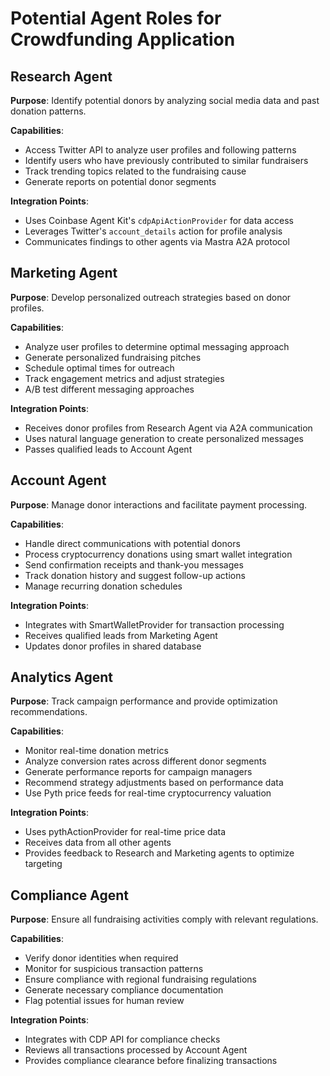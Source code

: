 # Potential Agent Roles for Crowdfunding Application

## Research Agent
**Purpose**: Identify potential donors by analyzing social media data and past donation patterns.

**Capabilities**:
- Access Twitter API to analyze user profiles and following patterns
- Identify users who have previously contributed to similar fundraisers
- Track trending topics related to the fundraising cause
- Generate reports on potential donor segments

**Integration Points**:
- Uses Coinbase Agent Kit's `cdpApiActionProvider` for data access
- Leverages Twitter's `account_details` action for profile analysis
- Communicates findings to other agents via Mastra A2A protocol

## Marketing Agent
**Purpose**: Develop personalized outreach strategies based on donor profiles.

**Capabilities**:
- Analyze user profiles to determine optimal messaging approach
- Generate personalized fundraising pitches
- Schedule optimal times for outreach
- Track engagement metrics and adjust strategies
- A/B test different messaging approaches

**Integration Points**:
- Receives donor profiles from Research Agent via A2A communication
- Uses natural language generation to create personalized messages
- Passes qualified leads to Account Agent

## Account Agent
**Purpose**: Manage donor interactions and facilitate payment processing.

**Capabilities**:
- Handle direct communications with potential donors
- Process cryptocurrency donations using smart wallet integration
- Send confirmation receipts and thank-you messages
- Track donation history and suggest follow-up actions
- Manage recurring donation schedules

**Integration Points**:
- Integrates with SmartWalletProvider for transaction processing
- Receives qualified leads from Marketing Agent
- Updates donor profiles in shared database

## Analytics Agent
**Purpose**: Track campaign performance and provide optimization recommendations.

**Capabilities**:
- Monitor real-time donation metrics
- Analyze conversion rates across different donor segments
- Generate performance reports for campaign managers
- Recommend strategy adjustments based on performance data
- Use Pyth price feeds for real-time cryptocurrency valuation

**Integration Points**:
- Uses pythActionProvider for real-time price data
- Receives data from all other agents
- Provides feedback to Research and Marketing agents to optimize targeting

## Compliance Agent
**Purpose**: Ensure all fundraising activities comply with relevant regulations.

**Capabilities**:
- Verify donor identities when required
- Monitor for suspicious transaction patterns
- Ensure compliance with regional fundraising regulations
- Generate necessary compliance documentation
- Flag potential issues for human review

**Integration Points**:
- Integrates with CDP API for compliance checks
- Reviews all transactions processed by Account Agent
- Provides compliance clearance before finalizing transactions
